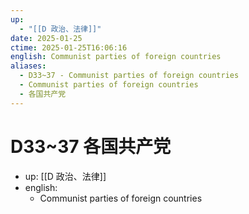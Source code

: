 ```yaml
---
up:
  - "[[D 政治、法律]]"
date: 2025-01-25
ctime: 2025-01-25T16:06:16
english: Communist parties of foreign countries
aliases:
  - D33~37 - Communist parties of foreign countries
  - Communist parties of foreign countries
  - 各国共产党
---
```


# D33~37 各国共产党

- up: [[D 政治、法律]]
- english:
	- Communist parties of foreign countries
